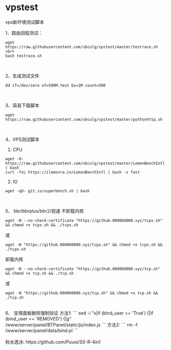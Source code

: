 # vpstest
vps新环境测试脚本
<br>



1、路由回程测试：<br>
```
wget https://raw.githubusercontent.com/sbculg/vpstest/master/testrace.sh <br>
bash testrace.sh
```

<br>

2、生成测试文件<br>
```
dd if=/dev/zero of=500M.test bs=1M count=500
```

<br>

3、简易下载脚本<br>
```
wget https://raw.githubusercontent.com/sbculg/vpstest/master/pythonhttp.sh
```

<br>

4、VPS测试脚本<br>
  1) CPU<br>
```
wget -O- https://raw.githubusercontent.com/sbculg/vpstest/master/LemonBenchIntl.sh | bash
curl -fsL https://ilemonra.in/LemonBenchIntl | bash -s fast

```


  2) IO<br>
```
wget -qO- git.io/superbench.sh | bash
```

<br>

5、 bbr/bbrplus/bbr2/锐速
不卸载内核
```
wget -N --no-check-certificate "https://github.000060000.xyz/tcpx.sh" && chmod +x tcpx.sh && ./tcpx.sh
```
或
```
wget -N "https://github.000060000.xyz/tcpx.sh" && chmod +x tcpx.sh && ./tcpx.sh
```
卸载内核
```
wget -N --no-check-certificate "https://github.000060000.xyz/tcp.sh" && chmod +x tcp.sh && ./tcp.sh
```
或
```
wget -N "https://github.000060000.xyz/tcp.sh" && chmod +x tcp.sh && ./tcp.sh
```
<br>
6、 宝塔面板删除强制验证
方法1:
```
sed -i "s|if (bind_user == 'True') {|if (bind_user == 'REMOVED') {|g" /www/server/panel/BTPanel/static/js/index.js
```
方法2:
```
rm -f /www/server/panel/data/bind.pl
```

<br>
<br>
秋水逸冰: https://github.com/Puuoi/SS-R-4in1
